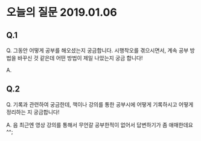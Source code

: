 # 오늘의 질문 2019.01.06

## Q.1

Q. 그동안 어떻게 공부를 해오셨는지 궁금합니다.
시행착오를 겪으시면서, 계속 공부 방법을 바꾸신 것 같은데 어떤 방법이 제일 나았는지 궁금 합니다!

A. 

## Q.2

Q. 기록과 관련하여 궁금한데, 책이나 강의를 통한 공부시에 어떻게 기록하시고 어떻게 정리하는 지 궁금합니다!  
  
A. 음 최근엔 영상 강의를 통해서 무언갈 공부한적이 없어서 답변하기가 좀 애매한데요^^;  
